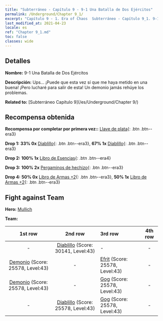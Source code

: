 ```yaml
---
title: "Subterráneo - Capítulo 9 - 9-1 Una Batalla de Dos Ejércitos"
permalink: /Underground/Chapter 9_1/
excerpt: "Capítulo 9 - 1. Era of Chaos  Subterráneo - Capítulo 9_1. 9-1 Una Batalla de Dos Ejércitos"
last_modified_at: 2021-04-23
locale: es
ref: "Chapter 9_1.md"
toc: false
classes: wide
---
```


## Detalles

 **Nombre:** 9-1 Una Batalla de Dos Ejércitos

 **Descripción:** Ups... ¡Puede que esta vez sí que me haya metido en una buena! ¡Pero lucharé para salir de esta! Un demonio jamás rehúye los problemas.

 **Related to:** [Subterráneo Capítulo 9](/es/Underground/Chapter 9/)

## Recompensa obtenida

 **Recompensa por completar por primera vez::** [Llave de plata](/ItemsES/con_693/){: .btn .btn--era3}

 **Drop 1:** **33% 0x** [Diablillo](/ItemsES/unt_226/){: .btn .btn--era3}, **67% 1x** [Diablillo](/ItemsES/unt_226/){: .btn .btn--era3}

 **Drop 2:** **100% 1x** [Libro de Esencias](/ItemsES/mat_39/){: .btn .btn--era4}

 **Drop 3:** **100% 2x** [Pergaminos de hechizo](/ItemsES/con_694/){: .btn .btn--era3}

 **Drop 4:** **50% 0x** [Libro de Armas +2](/ItemsES/mat_32/){: .btn .btn--era3}, **50% 1x** [Libro de Armas +2](/ItemsES/mat_32/){: .btn .btn--era3}


## Fight against Team
 **Hero:** [Mullich](/es/heroes/Mullich/)

 **Team:**


  | 1st row | 2nd row | 3rd row | 4th row |
  |:----:|:----:|:----|:----:|
  | - | [Diablillo](/es/units/Imp/) (Score: 30141, Level:43)  | - | - |
  | [Demonio](/es/units/Demon/) (Score: 25578, Level:43)  | - | [Efrit](/es/units/Efreeti/) (Score: 25578, Level:43)  | - |
  | [Demonio](/es/units/Demon/) (Score: 25578, Level:43)  | - | [Gog](/es/units/Gog/) (Score: 25578, Level:43)  | - |
  | - | [Diablillo](/es/units/Imp/) (Score: 25578, Level:43)  | [Gog](/es/units/Gog/) (Score: 25578, Level:43)  | - |


